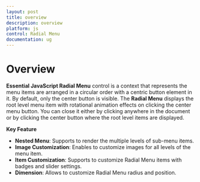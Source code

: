 ```yaml
---
layout: post
title: overview
description: overview
platform: js
control: Radial Menu
documentation: ug
---
```


# Overview

**Essential JavaScript Radial Menu** control is a context that represents the menu items are arranged in a circular order with a centric button element in it. By default, only the center button is visible. The **Radial Menu** displays the root level menu item with rotational animation effects on clicking the center menu button. You can close it either by clicking anywhere in the document or by clicking the center button where the root level items are displayed.

**Key Feature**

* **Nested Menu**: Supports to render the multiple levels of sub-menu items.
* **Image Customization**: Enables to customize images for all levels of the menu item.
* **Item Customization**: Supports to customize Radial Menu items with badges and slider settings.
* **Dimension**: Allows to customize Radial Menu radius and position. 
